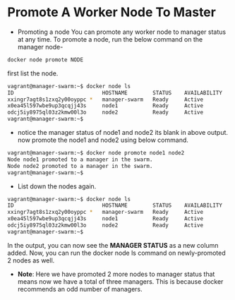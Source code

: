 # Promote A Worker Node To Master

- Promoting a node
  You can promote any worker node to manager status at any time. To promote a node, run the below command on the manager node-

```bash
docker node promote NODE
```

first list the node.

```bash
vagrant@manager-swarm:~$ docker node ls
ID                            HOSTNAME        STATUS    AVAILABILITY   MANAGER STATUS   ENGINE VERSION
xxingr7agt8s1zxq2y00oyppc *   manager-swarm   Ready     Active         Leader           23.0.1
x0ea45l597wbe9up3qcqjj43s     node1           Ready     Active                          23.0.1
odcj5iy8975ql03z2kmw00l3o     node2           Ready     Active                          23.0.1
vagrant@manager-swarm:~$
```

- notice the manager status of node1 and node2 its blank in above output. now promote the node1 and node2 using below command.

```bash
vagrant@manager-swarm:~$ docker node promote node1 node2
Node node1 promoted to a manager in the swarm.
Node node2 promoted to a manager in the swarm.
vagrant@manager-swarm:~$
```

- List down the nodes again.

```bash
vagrant@manager-swarm:~$ docker node ls
ID                            HOSTNAME        STATUS    AVAILABILITY   MANAGER STATUS   ENGINE VERSION
xxingr7agt8s1zxq2y00oyppc *   manager-swarm   Ready     Active         Leader           23.0.1
x0ea45l597wbe9up3qcqjj43s     node1           Ready     Active         Reachable        23.0.1
odcj5iy8975ql03z2kmw00l3o     node2           Ready     Active         Reachable        23.0.1
vagrant@manager-swarm:~$
```

In the output, you can now see the **MANAGER STATUS** as a new column added. Now, you can run the docker node ls command on newly-promoted 2 nodes as well.

- **Note**: Here we have promoted 2 more nodes to manager status that means now we have a total of three managers. This is because docker recommends an odd number of managers.
